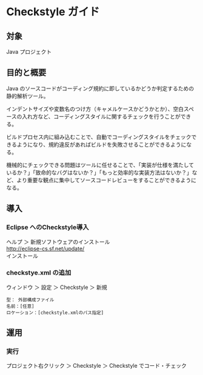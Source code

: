 # Checkstyle ガイド

## 対象

 Java プロジェクト

## 目的と概要

Java のソースコードがコーディング規約に即しているかどうか判定するための静的解析ツール。

インデントサイズや変数名のつけ方（キャメルケースかどうかとか）、空白スペースの入れ方など、コーディングスタイルに関するチェックを行うことができる。

ビルドプロセス内に組み込むことで、自動でコーディングスタイルをチェックできるようになり、規約違反があればビルドを失敗させることができるようになる。

機械的にチェックできる問題はツールに任せることで、「実装が仕様を満たしているか？」「致命的なバグはないか？」「もっと効率的な実装方法はないか？」など、より重要な観点に集中してソースコードレビューをすることができるようになる。

## 導入

### Eclipse へのCheckstyle導入

ヘルプ ＞ 新規ソフトウェアのインストール  
http://eclipse-cs.sf.net/update/  
インストール

### checkstye.xml の追加

ウィンドウ ＞ 設定 ＞ Checkstyle ＞ 新規

```
型： 外部構成ファイル
名前：[任意]
ロケーション：[checkstyle.xmlのパス指定]
```

## 運用

### 実行

プロジェクト右クリック ＞ Checkstyle ＞ Checkstyle でコード・チェック
